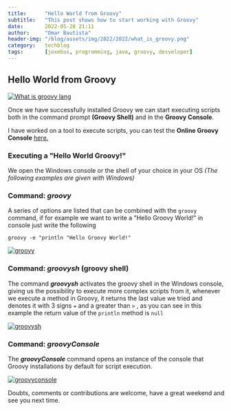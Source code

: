 ```yaml
---
title:      "Hello World from Groovy"
subtitle:   "This post shows how to start working with Groovy"
date:       2022-05-28 21:11
author:     "Omar Bautista"
header-img: "/blog/assets/img/2022/2022/what_is_groovy.png"
category:   techblog
tags:       [joxebus, programming, java, groovy, desveloper]
---
```


## Hello World from Groovy

[![What is groovy lang](/blog/assets/img/2022/what_is_groovy.png "Basic concepts of Groovy Lang")](/blog/assets/img/2022/what_is_groovy.png)

Once we have successfully installed Groovy we can start executing scripts both in the command prompt
**(Groovy Shell)** and in the **Groovy Console**.

I have worked on a tool to execute scripts, you can test the **Online Groovy Console**
[here.](https://onlinegroovyconsole.herokuapp.com/ "Online Groovy Console")

### Executing a "Hello World Groovy!"

We open the Windows console or the shell of your choice in your OS _(The following examples are given
with Windows)_

### Command: _groovy_

A series of options are listed that can be combined with the `groovy` command, if for example we
want to write a "Hello Groovy World!" in console just write the following

```shell
groovy -e "println "Hello Groovy World!"
```


[![groovy](/blog/assets/img/2022/groovy_command.png "Groovy command")](/blog/assets/img/2022/groovy_command.png)

### Command: _groovysh_ (groovy shell)

The command **_groovysh_** activates the groovy shell in the Windows console, giving us the possibility
to execute more complex scripts from it, whenever we execute a method in Groovy, it returns the last
value we tried and denotes it with 3 signs `=` and a greater than `>` , as you can see in this example
the return value of the `println` method is `null`

[![groovysh](/blog/assets/img/2022/groovysh.png "groovysh")](/blog/assets/img/2022/groovysh.png)

### Command: _groovyConsole_ 

The **_groovyConsole_** command opens an instance of the console that Groovy installations by default for
script execution.

[![groovyconsole](/blog/assets/img/2022/groovyconsole-01.png "groovyconsole-01")](/blog/assets/img/2022/groovyconsole-01.png)

Doubts, comments or contributions are welcome, have a great weekend and see you next time.
